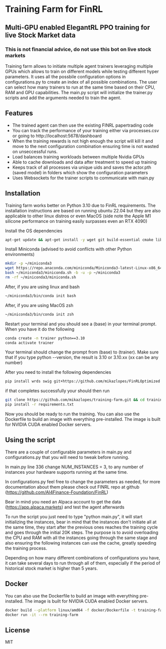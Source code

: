# Training Farm for FinRL
## Multi-GPU enabled ElegantRL PPO training for live Stock Market data

### This is not financial advice, do not use this bot on live stock markets 

Training farm allows to initiate multiple agent trainers leveraging multiple GPUs which allows to train on different models while testing different hyper parameters. It uses all the possbile configuration options in configurations.py  to create an index of all possible combinations. The user can select how many trainers to run at the same time based on their CPU, RAM and GPU capabilities. The main.py script will initialize the trainer.py scripts and add the arguments needed to train the agent.  

## Features

- The trained agent can then use the existing FINRL papertrading code
- You can track the performance of your training either via processes.csv or going to http://localhost:5678/dashboard
- When the training rewards is not high enough the script will kill it and move to the next configuration combination ensuring time is not wasted on unseccessful runs.
- Load balances training workloads between multiple Nvidia GPUs
- Able to cache downloads and data after treatment to speed up training 
- Keeps track of all processes via unique uids and saves the actor.pth (saved model) in folders which show the configuration parameters 
- Uses Websockets for the trainer scripts to communicate with main.py 


## Installation

Training farm works better on Python 3.10 due to FinRL requirements. The installation instructions are based on running ubuntu 22.04 but they are also applicable to other linux distros or even MacOS (side note the Apple M1 silicone performance on training easily surpasses even an RTX 4090)

Install the OS dependencies
```sh
apt-get update && apt-get install -y wget git build-essential cmake libopenmpi-dev python3-dev zlib1g-dev libgl1-mesa-glx swig libopenblas-dev libsuitesparse-dev libgsl0-dev libfftw3-dev libglpk-dev libdsdp-dev
```
Install Miniconda (advised to avoid conflicts with other Python environments)

```sh
mkdir -p ~/miniconda3
wget https://repo.anaconda.com/miniconda/Miniconda3-latest-Linux-x86_64.sh -O ~/miniconda3/miniconda.sh
bash ~/miniconda3/miniconda.sh -b -u -p ~/miniconda3
rm -rf ~/miniconda3/miniconda.sh
```
After, if you are using linux and bash
```sh
~/miniconda3/bin/conda init bash
```
After, if you are using MacOS zsh
```sh
~/miniconda3/bin/conda init zsh
```
Restart your terminal and you should see a (base) in your terminal prompt. When you have it do the following
```sh
conda create -n trainer python==3.10
conda activate trainer
```
Your terminal should change the prompt from (base) to (trainer). Make sure that if you type python --version, the result is 3.10 or 3.10.xx (xx can be any number)

After you need to install the following dependencies
```sh
pip install wrds swig git+https://github.com/mikazlopes/FinRLOptimized
```
if that completes successfully your should then run
```sh
git clone https://github.com/mikazlopes/training-farm.git && cd training-farm
pip install -r requirements.txt
```
Now you should be ready to run the training. You can also use the Dockerfile to build an image with everything pre-installed. The image is built for NVIDIA CUDA enabled Docker servers. 

## Using the script

There are a couple of configurable parameters in main.py and configurations.py that you will need to tweak before running.

In main.py line 336 change NUM_INSTANCES = 3, to any number of instances your hardware supports running at the same time.

In configurations.py feel free to change the parameters as needed, for more documentation about them please check out FINRL repo at github (https://github.com/AI4Finance-Foundation/FinRL)

Bear in mind you need an Alpaca account to get the data (https://app.alpaca.markets) and test the agent afterwards

To run the script you just need to type "python main.py", it will start initializing the instances, bear in mind that the instances don't initiate all at the same time, they start after the previous ones reaches the training cycle and goes through the initial 20K steps. The purpose is to avoid overloading the CPU and RAM with all the instances going through the same stage and also ensuring the following instances can use the cache, greatly speeding the training process.

Depending on how many different combinations of configurations you have, it can take several days to run through all of them, especially if the period of historical stock market is higher than 5 years.

## Docker

You can also use the Dockerfile to build an image with everything pre-installed. The image is built for NVIDIA CUDA enabled Docker servers. 
```sh
docker build --platform linux/amd64 -f docker/Dockerfile -t training-farm .
docker run -it --rm training-farm
```
## License
MIT

